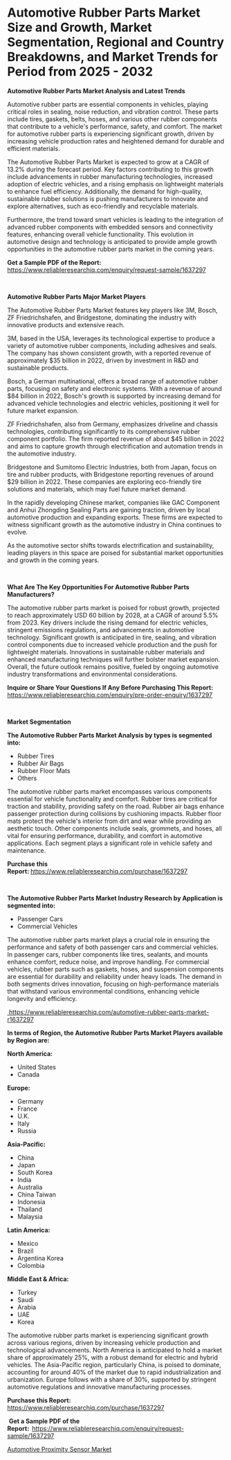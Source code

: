 <p><h1>Automotive Rubber Parts Market Size and Growth, Market Segmentation, Regional and Country Breakdowns, and Market Trends for Period from 2025 -  2032</h1></p><p><strong>Automotive Rubber Parts Market Analysis and Latest Trends</strong></p>
<p><p>Automotive rubber parts are essential components in vehicles, playing critical roles in sealing, noise reduction, and vibration control. These parts include tires, gaskets, belts, hoses, and various other rubber components that contribute to a vehicle's performance, safety, and comfort. The market for automotive rubber parts is experiencing significant growth, driven by increasing vehicle production rates and heightened demand for durable and efficient materials.</p><p>The Automotive Rubber Parts Market is expected to grow at a CAGR of 13.2% during the forecast period. Key factors contributing to this growth include advancements in rubber manufacturing technologies, increased adoption of electric vehicles, and a rising emphasis on lightweight materials to enhance fuel efficiency. Additionally, the demand for high-quality, sustainable rubber solutions is pushing manufacturers to innovate and explore alternatives, such as eco-friendly and recyclable materials.</p><p>Furthermore, the trend toward smart vehicles is leading to the integration of advanced rubber components with embedded sensors and connectivity features, enhancing overall vehicle functionality. This evolution in automotive design and technology is anticipated to provide ample growth opportunities in the automotive rubber parts market in the coming years.</p></p>
<p><strong>Get a Sample PDF of the Report:&nbsp;</strong> <a href="https://www.reliableresearchiq.com/enquiry/request-sample/1637297?utm_campaign=3519&utm_medium=2&utm_source=Github&utm_content=ia&utm_term=30032025&utm_id=automotive-rubber-parts">https://www.reliableresearchiq.com/enquiry/request-sample/1637297</a></p>
<p>&nbsp;</p>
<p><strong>Automotive Rubber Parts Major Market Players</strong></p>
<p><p>The Automotive Rubber Parts Market features key players like 3M, Bosch, ZF Friedrichshafen, and Bridgestone, dominating the industry with innovative products and extensive reach. </p><p>3M, based in the USA, leverages its technological expertise to produce a variety of automotive rubber components, including adhesives and seals. The company has shown consistent growth, with a reported revenue of approximately $35 billion in 2022, driven by investment in R&D and sustainable products.</p><p>Bosch, a German multinational, offers a broad range of automotive rubber parts, focusing on safety and electronic systems. With a revenue of around $84 billion in 2022, Bosch's growth is supported by increasing demand for advanced vehicle technologies and electric vehicles, positioning it well for future market expansion.</p><p>ZF Friedrichshafen, also from Germany, emphasizes driveline and chassis technologies, contributing significantly to its comprehensive rubber component portfolio. The firm reported revenue of about $45 billion in 2022 and aims to capture growth through electrification and automation trends in the automotive industry.</p><p>Bridgestone and Sumitomo Electric Industries, both from Japan, focus on tire and rubber products, with Bridgestone reporting revenues of around $29 billion in 2022. These companies are exploring eco-friendly tire solutions and materials, which may fuel future market demand.</p><p>In the rapidly developing Chinese market, companies like GAC Component and Anhui Zhongding Sealing Parts are gaining traction, driven by local automotive production and expanding exports. These firms are expected to witness significant growth as the automotive industry in China continues to evolve.</p><p>As the automotive sector shifts towards electrification and sustainability, leading players in this space are poised for substantial market opportunities and growth in the coming years.</p></p>
<p>&nbsp;</p>
<p><strong>What Are The Key Opportunities For Automotive Rubber Parts Manufacturers?</strong></p>
<p><p>The automotive rubber parts market is poised for robust growth, projected to reach approximately USD 60 billion by 2028, at a CAGR of around 5.5% from 2023. Key drivers include the rising demand for electric vehicles, stringent emissions regulations, and advancements in automotive technology. Significant growth is anticipated in tire, sealing, and vibration control components due to increased vehicle production and the push for lightweight materials. Innovations in sustainable rubber materials and enhanced manufacturing techniques will further bolster market expansion. Overall, the future outlook remains positive, fueled by ongoing automotive industry transformations and environmental considerations.</p></p>
<p><strong>Inquire or Share Your Questions If Any Before Purchasing This Report:</strong> <a href="https://www.reliableresearchiq.com/enquiry/pre-order-enquiry/1637297?utm_campaign=3519&utm_medium=2&utm_source=Github&utm_content=ia&utm_term=30032025&utm_id=automotive-rubber-parts">https://www.reliableresearchiq.com/enquiry/pre-order-enquiry/1637297</a></p>
<p>&nbsp;</p>
<p><strong>Market Segmentation</strong></p>
<p><strong>The Automotive Rubber Parts Market Analysis by types is segmented into:</strong></p>
<p><ul><li>Rubber Tires</li><li>Rubber Air Bags</li><li>Rubber Floor Mats</li><li>Others</li></ul></p>
<p><p>The automotive rubber parts market encompasses various components essential for vehicle functionality and comfort. Rubber tires are critical for traction and stability, providing safety on the road. Rubber air bags enhance passenger protection during collisions by cushioning impacts. Rubber floor mats protect the vehicle's interior from dirt and wear while providing an aesthetic touch. Other components include seals, grommets, and hoses, all vital for ensuring performance, durability, and comfort in automotive applications. Each segment plays a significant role in vehicle safety and maintenance.</p></p>
<p><strong>Purchase this Report:&nbsp;</strong><a href="https://www.reliableresearchiq.com/purchase/1637297?utm_campaign=3519&utm_medium=2&utm_source=Github&utm_content=ia&utm_term=30032025&utm_id=automotive-rubber-parts">https://www.reliableresearchiq.com/purchase/1637297</a></p>
<p>&nbsp;</p>
<p><strong>The Automotive Rubber Parts Market Industry Research by Application is segmented into:</strong></p>
<p><ul><li>Passenger Cars</li><li>Commercial Vehicles</li></ul></p>
<p><p>The automotive rubber parts market plays a crucial role in ensuring the performance and safety of both passenger cars and commercial vehicles. In passenger cars, rubber components like tires, sealants, and mounts enhance comfort, reduce noise, and improve handling. For commercial vehicles, rubber parts such as gaskets, hoses, and suspension components are essential for durability and reliability under heavy loads. The demand in both segments drives innovation, focusing on high-performance materials that withstand various environmental conditions, enhancing vehicle longevity and efficiency.</p></p>
<p><a href="https://www.reliableresearchiq.com/automotive-rubber-parts-market-r1637297?utm_campaign=3519&utm_medium=2&utm_source=Github&utm_content=ia&utm_term=30032025&utm_id=automotive-rubber-parts">&nbsp;https://www.reliableresearchiq.com/automotive-rubber-parts-market-r1637297</a></p>
<p><strong>In terms of Region, the Automotive Rubber Parts Market Players available by Region are:</strong></p>
<p>
    <p> <strong> North America: </strong>
        <ul>
            <li>United States</li>
            <li>Canada</li>
        </ul>
        </p> 
    <p> <strong> Europe: </strong>
        <ul>
            <li>Germany</li>
            <li>France</li>
            <li>U.K.</li>
            <li>Italy</li>
            <li>Russia</li>
        </ul>
        </p> 
    <p> <strong> Asia-Pacific: </strong>
        <ul>
            <li>China</li>
            <li>Japan</li>
            <li>South Korea</li>
            <li>India</li>
            <li>Australia</li>
            <li>China Taiwan</li>
            <li>Indonesia</li>
            <li>Thailand</li>
            <li>Malaysia</li>
        </ul>
        </p> 
    <p> <strong> Latin America: </strong>
        <ul>
            <li>Mexico</li>
            <li>Brazil</li>
            <li>Argentina Korea</li>
            <li>Colombia</li>
        </ul>
        </p> 
    <p> <strong> Middle East & Africa: </strong>
        <ul>
            <li>Turkey</li>
            <li>Saudi</li>
            <li>Arabia</li>
            <li>UAE</li>
            <li>Korea</li>
        </ul>
    </p>
    </p>
<p><p>The automotive rubber parts market is experiencing significant growth across various regions, driven by increasing vehicle production and technological advancements. North America is anticipated to hold a market share of approximately 25%, with a robust demand for electric and hybrid vehicles. The Asia-Pacific region, particularly China, is poised to dominate, accounting for around 40% of the market due to rapid industrialization and urbanization. Europe follows with a share of 30%, supported by stringent automotive regulations and innovative manufacturing processes.</p></p>
<p><strong>Purchase this Report: </strong><a href="https://www.reliableresearchiq.com/purchase/1637297?utm_campaign=3519&utm_medium=2&utm_source=Github&utm_content=ia&utm_term=30032025&utm_id=automotive-rubber-parts">https://www.reliableresearchiq.com/purchase/1637297</a></p>
<p>&nbsp;<strong>Get a Sample PDF of the Report:&nbsp;&nbsp;</strong><a href="https://www.reliableresearchiq.com/enquiry/request-sample/1637297?utm_campaign=3519&utm_medium=2&utm_source=Github&utm_content=ia&utm_term=30032025&utm_id=automotive-rubber-parts">https://www.reliableresearchiq.com/enquiry/request-sample/1637297</a></p>
<p><strong></strong></p>
<p><p><a href="https://github.com/sanokdagada01/Market-Research-Report-List-1/blob/main/automotive-proximity-sensor-market.md?utm_campaign=3519&utm_medium=2&utm_source=Github&utm_content=ia&utm_term=30032025&utm_id=automotive-rubber-parts">Automotive Proximity Sensor Market</a></p></p>
